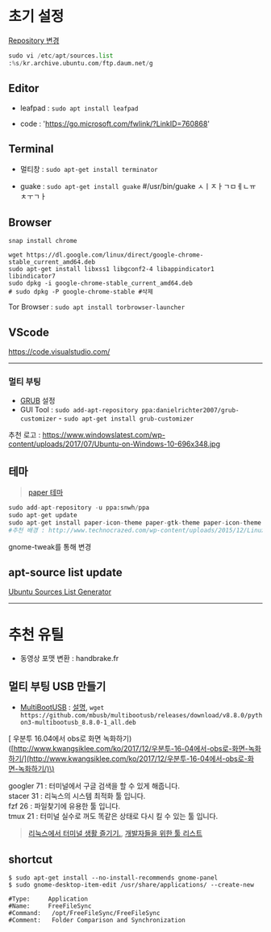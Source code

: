 # 초기 설정


 [Repository 변경 ](https://webdir.tistory.com/201)

```python 
sudo vi /etc/apt/sources.list
:%s/kr.archive.ubuntu.com/ftp.daum.net/g
```


## Editor

* leafpad : `sudo apt install leafpad`

* code : 'https://go.microsoft.com/fwlink/?LinkID=760868'

## Terminal 

* 멀티창 : `sudo apt-get install terminator`

* guake : `sudo apt-get install guake`  #/usr/bin/guake ㅅㅣㅈㅏㄱㅁㅔㄴㅠ ㅊㅜㄱㅏ 




## Browser

```
snap install chrome
```

```
wget https://dl.google.com/linux/direct/google-chrome-stable_current_amd64.deb 
sudo apt-get install libxss1 libgconf2-4 libappindicator1 libindicator7
sudo dpkg -i google-chrome-stable_current_amd64.deb
# sudo dpkg -P google-chrome-stable #삭제 
```

Tor Browser : `sudo apt install torbrowser-launcher`

## VScode

https://code.visualstudio.com/


---



### 멀티 부팅 
- [GRUB](http://programmingskills.net/archives/190) 설정
- GUI Tool : `sudo add-apt-repository ppa:danielrichter2007/grub-customizer` - `sudo apt-get install grub-customizer`

추천 로고 : https://www.windowslatest.com/wp-content/uploads/2017/07/Ubuntu-on-Windows-10-696x348.jpg

## 테마 

> [paper 테마](https://snwh.org/paper)

```python
sudo add-apt-repository -u ppa:snwh/ppa
sudo apt-get update
sudo apt-get install paper-icon-theme paper-gtk-theme paper-icon-theme
#추천 배경 : http://www.technocrazed.com/wp-content/uploads/2015/12/Linux-Wallpaper-32.png
```

gnome-tweak를 통해 변경 


## apt-source list update 

[Ubuntu Sources List Generator](https://repogen.simplylinux.ch/index.php)


---



# 추천 유틸



- 동영상 포맷 변환 : handbrake.fr




## 멀티 부팅 USB 만들기

* [MultiBootUSB](http://multibootusb.org/page_download/) : [설명](https://itsfoss.com/multiple-linux-one-usb/), `wget https://github.com/mbusb/multibootusb/releases/download/v8.8.0/python3-multibootusb_8.8.0-1_all.deb`


\[ 우분투 16.04에서 obs로 화면 녹화하기\)\([http://www.kwangsiklee.com/ko/2017/12/우분투-16-04에서-obs로-화면-녹화하기/](http://www.kwangsiklee.com/ko/2017/12/우분투-16-04에서-obs로-화면-녹화하기/)\)

googler 71 : 터미널에서 구글 검색을 할 수 있게 해줍니다.  
stacer 31 : 리눅스의 시스템 최적화 툴 입니다.  
fzf 26 : 파일찾기에 유용한 툴 입니다.  
tmux 21 : 터미널 실수로 꺼도 똑같은 상태로 다시 킬 수 있는 툴 입니다.

> [리눅스에서 터미널 생활 즐기기.](http://black7375.tistory.com/15), [개발자들을 위한 툴 리스트](https://www.codentalks.com/t/topic/181)


## shortcut 

```
$ sudo apt-get install --no-install-recommends gnome-panel
$ sudo gnome-desktop-item-edit /usr/share/applications/ --create-new

#Type: 	   Application 
#Name: 	   FreeFileSync
#Command:   /opt/FreeFileSync/FreeFileSync		
#Comment:   Folder Comparison and Synchronization
```


